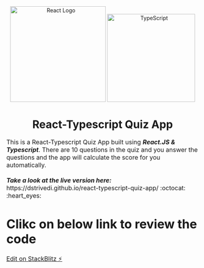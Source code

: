 
  <div align="center">
    <img title="Outlier" src="https://upload.wikimedia.org/wikipedia/commons/a/a7/React-icon.svg" alt="React Logo" width="250" />
    <img title="TypeScript" alt="TypeScript" height=230
      src="https://upload.wikimedia.org/wikipedia/commons/thumb/4/4c/Typescript_logo_2020.svg/1024px-Typescript_logo_2020.svg.png">
   </div>
  <h1 align="center">
    React-Typescript Quiz App
  </h1>

 

  <p><font size="3">
      This is a React-Typescript Quiz App built using <strong><em>React.JS & Typescript</em></strong>. There are 10 questions in the quiz and you answer the questions and the app will calculate the score for you automatically. 
      <br><br> 
      <strong><em>Take a look at the live version here:</em></strong> https://dstrivedi.github.io/react-typescript-quiz-app/ :octocat: :heart_eyes:
  </p>



# Clikc on below link to review the code
[Edit on StackBlitz ⚡️](https://stackblitz.com/edit/stackblitz-starters-4xy6mq)

